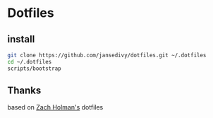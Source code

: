 # Dotfiles

## install

```sh
git clone https://github.com/jansedivy/dotfiles.git ~/.dotfiles
cd ~/.dotfiles
scripts/bootstrap
```

## Thanks
based on [Zach Holman's](http://github.com/holman/dotfiles) dotfiles
